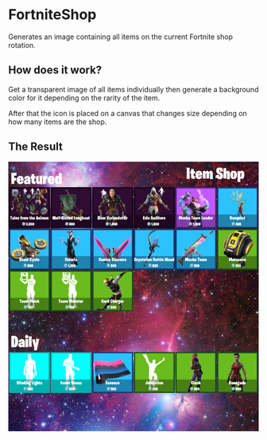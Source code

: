 # FortniteShop

Generates an image containing all items on the current Fortnite shop rotation.

## How does it work?

Get a transparent image of all items individually then generate a background color for it depending on the rarity of the item.

After that the icon is placed on a canvas that changes size depending on how many items are the shop.

## The Result
![fortnite shop result](https://github.com/JavierOchoa/FortniteShop/blob/main/data/shop/shop.png)
